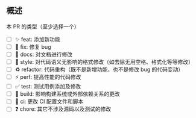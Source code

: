 <!-- PULL REQUEST TEMPLATE -->
<!-- (Update "[ ]" to "[x]" to check a box) -->

<!-- 感谢你的贡献 -->
<!-- 为了让我们更快地了解你所作的更改, **请不要删除本模板** -->
<!-- 在开始一个 PR 之前，请确定你已经阅读过 CONTRIBUTING.md -->
<!-- 为了节省你的时间，如果你需要一个新特性，在你开始为其工作之前，最佳选择是开启一个 featrue request 的 issue 让大家一起讨论 -->

## 概述

<!-- 请在这里描述你的修改 -->

本 PR 的类型（至少选择一个）

-  [ ] :sparkles: feat: 添加新功能
-  [ ] :bug: fix: 修复 bug
-  [ ] :pencil: docs: 对文档进行修改
-  [ ] :art: style: 对代码语义无影响的格式修改（如去除无用空格、格式化等等修改）
-  [ ] :recycle: refactor: 代码重构（既不是新增功能，也不是修改 bug 的代码变动）
-  [ ] :zap: perf: 提高性能的代码修改
-  [ ] :white_check_mark: test: 测试用例添加及修改
-  [ ] :hammer: build: 影响构建系统或外部依赖关系的更改
-  [ ] :construction_worker: ci: 更改 CI 配置文件和脚本
-  [ ] :question: chore: 其它不涉及源码以及测试的修改
